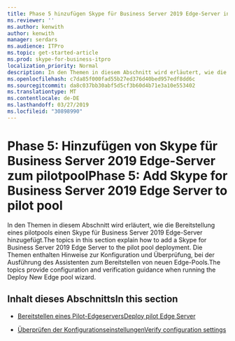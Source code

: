 ```yaml
---
title: Phase 5 hinzufügen Skype für Business Server 2019 Edge-Server in den pilotpool
ms.reviewer: ''
ms.author: kenwith
author: kenwith
manager: serdars
ms.audience: ITPro
ms.topic: get-started-article
ms.prod: skype-for-business-itpro
localization_priority: Normal
description: In den Themen in diesem Abschnitt wird erläutert, wie die Bereitstellung eines pilotpools einen Skype für Business Server 2019 Edge-Server hinzugefügt. Die Themen enthalten Hinweise zur Konfiguration und Überprüfung, bei der Ausführung des Assistenten zum Bereitstellen von neuen Edge-Pools.
ms.openlocfilehash: c7da85f000fad55b27ed376d40bed957edf8dd6c
ms.sourcegitcommit: da8c037bb30abf5d5cf3b60d4b71e3a10e553402
ms.translationtype: MT
ms.contentlocale: de-DE
ms.lasthandoff: 03/27/2019
ms.locfileid: "30898990"
---
```

# <a name="phase-5-add-skype-for-business-server-2019-edge-server-to-pilot-pool"></a><span data-ttu-id="654dd-104">Phase 5: Hinzufügen von Skype für Business Server 2019 Edge-Server zum pilotpool</span><span class="sxs-lookup"><span data-stu-id="654dd-104">Phase 5: Add Skype for Business Server 2019 Edge Server to pilot pool</span></span>

<span data-ttu-id="654dd-105">In den Themen in diesem Abschnitt wird erläutert, wie die Bereitstellung eines pilotpools einen Skype für Business Server 2019 Edge-Server hinzugefügt.</span><span class="sxs-lookup"><span data-stu-id="654dd-105">The topics in this section explain how to add a Skype for Business Server 2019 Edge Server to the pilot pool deployment.</span></span> <span data-ttu-id="654dd-106">Die Themen enthalten Hinweise zur Konfiguration und Überprüfung, bei der Ausführung des Assistenten zum Bereitstellen von neuen Edge-Pools.</span><span class="sxs-lookup"><span data-stu-id="654dd-106">The topics provide configuration and verification guidance when running the Deploy New Edge pool wizard.</span></span> 
  
## <a name="in-this-section"></a><span data-ttu-id="654dd-107">Inhalt dieses Abschnitts</span><span class="sxs-lookup"><span data-stu-id="654dd-107">In this section</span></span>

- [<span data-ttu-id="654dd-108">Bereitstellen eines Pilot-Edgeservers</span><span class="sxs-lookup"><span data-stu-id="654dd-108">Deploy pilot Edge Server</span></span>](deploy-pilot-edge-server.md)
    
- [<span data-ttu-id="654dd-109">Überprüfen der Konfigurationseinstellungen</span><span class="sxs-lookup"><span data-stu-id="654dd-109">Verify configuration settings</span></span>](verify-configuration-settings.md)
    

